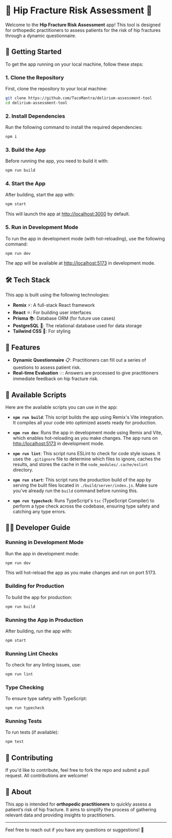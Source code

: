 # 🦴 Hip Fracture Risk Assessment 🦴

Welcome to the **Hip Fracture Risk Assessment** app! This tool is designed for orthopedic practitioners to assess patients for the risk of hip fractures through a dynamic questionnaire.

## 🚀 Getting Started

To get the app running on your local machine, follow these steps:

### 1. Clone the Repository

First, clone the repository to your local machine:

```bash
git clone https://github.com/TacoMantra/delirium-assessment-tool
cd delirium-assessment-tool
```

### 2. Install Dependencies

Run the following command to install the required dependencies:

```bash
npm i
```

### 3. Build the App

Before running the app, you need to build it with:

```bash
npm run build
```

### 4. Start the App

After building, start the app with:

```bash
npm start
```

This will launch the app at [http://localhost:3000](http://localhost:3000) by default.

### 5. Run in Development Mode

To run the app in development mode (with hot-reloading), use the following command:

```bash
npm run dev
```

The app will be available at [http://localhost:5173](http://localhost:5173) in development mode.

## 🛠️ Tech Stack

This app is built using the following technologies:

-   **Remix** ⚡: A full-stack React framework
-   **React** ⚛️: For building user interfaces
-   **Prisma** 📚: Database ORM (for future use cases)
-   **PostgreSQL** 🐘: The relational database used for data storage
-   **Tailwind CSS** 🎨: For styling

## 📝 Features

-   **Dynamic Questionnaire** 📋: Practitioners can fill out a series of questions to assess patient risk.
-   **Real-time Evaluation** 💡: Answers are processed to give practitioners immediate feedback on hip fracture risk.

## 🔧 Available Scripts

Here are the available scripts you can use in the app:

-   **`npm run build`**: This script builds the app using Remix's Vite integration. It compiles all your code into optimized assets ready for production.

-   **`npm run dev`**: Runs the app in development mode using Remix and Vite, which enables hot-reloading as you make changes. The app runs on [http://localhost:5173](http://localhost:5173) in development mode.

-   **`npm run lint`**: This script runs ESLint to check for code style issues. It uses the `.gitignore` file to determine which files to ignore, caches the results, and stores the cache in the `node_modules/.cache/eslint` directory.

-   **`npm run start`**: This script runs the production build of the app by serving the built files located in `./build/server/index.js`. Make sure you've already run the `build` command before running this.

-   **`npm run typecheck`**: Runs TypeScript's `tsc` (TypeScript Compiler) to perform a type check across the codebase, ensuring type safety and catching any type errors.

## 🧑‍💻 Developer Guide

### Running in Development Mode

Run the app in development mode:

```bash
npm run dev
```

This will hot-reload the app as you make changes and run on port 5173.

### Building for Production

To build the app for production:

```bash
npm run build
```

### Running the App in Production

After building, run the app with:

```bash
npm start
```

### Running Lint Checks

To check for any linting issues, use:

```bash
npm run lint
```

### Type Checking

To ensure type safety with TypeScript:

```bash
npm run typecheck
```

### Running Tests

To run tests (if available):

```bash
npm test
```

## 🤝 Contributing

If you'd like to contribute, feel free to fork the repo and submit a pull request. All contributions are welcome!

## 🏥 About

This app is intended for **orthopedic practitioners** to quickly assess a patient’s risk of hip fracture. It aims to simplify the process of gathering relevant data and providing insights to practitioners.

---

Feel free to reach out if you have any questions or suggestions! 👋
